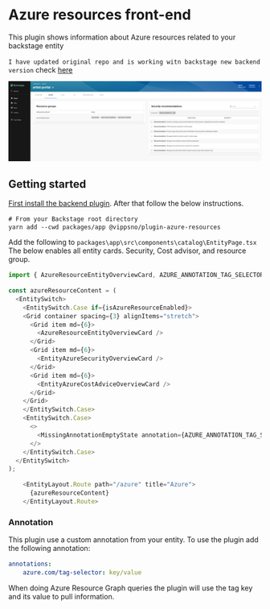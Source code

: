 # Azure resources front-end

This plugin shows information about Azure resources related to your backstage entity

`` I have updated original repo and is working witn backstage new backend version ``
check [here](https://github.com/davormilutinovic/backstage-azure-resources-backend)


![backstage azure entity view](./img/entity-view.png)

## Getting started

[First install the backend plugin](https://github.com/ehrnst/backstage-azure-resources-backend). After that follow the below instructions.


```
# From your Backstage root directory
yarn add --cwd packages/app @vippsno/plugin-azure-resources
```

Add the following to `packages\app\src\components\catalog\EntityPage.tsx` The below enables all entity cards. Security, Cost advisor, and resource group.

```TypeScript
import { AzureResourceEntityOverviewCard, AZURE_ANNOTATION_TAG_SELECTOR, EntityAzureSecurityOverviewCard,EntityAzureCostAdviceOverviewCard, isAzureResourceEnabled } from '@vippsno/plugin-azure-resources';
```

```TypeScript
const azureResourceContent = (
  <EntitySwitch>
    <EntitySwitch.Case if={isAzureResourceEnabled}>
    <Grid container spacing={3} alignItems="stretch">
      <Grid item md={6}>
        <AzureResourceEntityOverviewCard />
      </Grid>
      <Grid item md={6}>
        <EntityAzureSecurityOverviewCard />
      </Grid>
      <Grid item md={6}>
        <EntityAzureCostAdviceOverviewCard />
      </Grid>
    </Grid>
    </EntitySwitch.Case>
    <EntitySwitch.Case>
      <>
        <MissingAnnotationEmptyState annotation={AZURE_ANNOTATION_TAG_SELECTOR} />
      </>
    </EntitySwitch.Case>
  </EntitySwitch>
);

```

```TypeScript
    <EntityLayout.Route path="/azure" title="Azure">
      {azureResourceContent}
    </EntityLayout.Route>
```

### Annotation

This plugin use a custom annotation from your entity. To use the plugin add the following annotation:

```YAML
annotations:
    azure.com/tag-selector: key/value
```

When doing Azure Resource Graph queries the plugin will use the tag key and its value to pull information.
